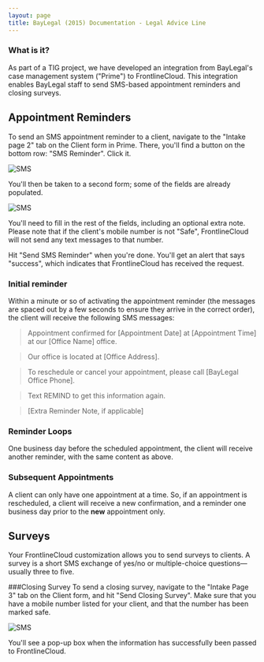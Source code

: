 ```yaml
---
layout: page
title: BayLegal (2015) Documentation - Legal Advice Line
---
```

### What is it?
As part of a TIG project, we have developed an integration from BayLegal's case management system ("Prime") to FrontlineCloud. This integration enables BayLegal staff to send SMS-based appointment reminders and closing surveys.

## Appointment Reminders
To send an SMS appointment reminder to a client, navigate to the "Intake page 2" tab on the Client form in Prime. There, you'll find a button on the bottom row: "SMS Reminder". Click it.

![SMS](../images/baylegal_smsreminder1.jpg)

You'll then be taken to a second form; some of the fields are already populated.

![SMS](../images/baylegal_smsreminder2.jpg)

You'll need to fill in the rest of the fields, including an optional extra note. Please note that if the client's mobile number is not "Safe", FrontlineCloud will not send any text messages to that number.

Hit "Send SMS Reminder" when you're done. You'll get an alert that says "success", which indicates that FrontlineCloud has received the request.


### Initial reminder
Within a minute or so of activating the appointment reminder (the messages are spaced out by a few seconds to ensure they arrive in the correct order), the client will receive the following SMS messages:

>Appointment confirmed for [Appointment Date] at [Appointment Time] at our [Office Name] office.

>Our office is located at [Office Address].

>To reschedule or cancel your appointment, please call [BayLegal Office Phone].

>Text REMIND to get this information again.

>[Extra Reminder Note, if applicable]

### Reminder Loops
One business day before the scheduled appointment, the client will receive another reminder, with the same content as above.

### Subsequent Appointments
A client can only have one appointment at a time. So, if an appointment is rescheduled, a client will receive a new confirmation, and a reminder one business day prior to the **new** appointment only.

## Surveys
Your FrontlineCloud customization allows you to send surveys to clients. A survey is a short SMS exchange of yes/no or multiple-choice questions&mdash;usually three to five.

###Closing Survey
To send a closing survey, navigate to the "Intake Page 3" tab on the Client form, and hit "Send Closing Survey". Make sure that you have a mobile number listed for your client, and that the number has been marked safe.

![SMS](../images/baylegal_smssurvey1.jpg)

You'll see a pop-up box when the information has successfully been passed to FrontlineCloud.
